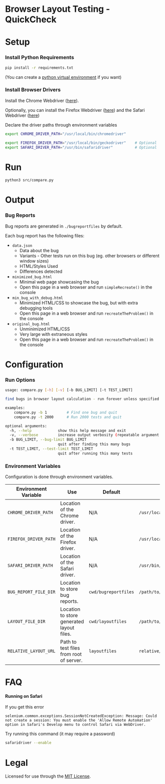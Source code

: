 # Browser Layout Testing - QuickCheck


# Setup

### Install Python Requirements
```bash
pip install -r requirements.txt
```
(You can create a [python virtual environment](https://docs.python.org/3/tutorial/venv.html) if you want)

### Install Browser Drivers
Install the Chrome Webdriver ([here](https://chromedriver.chromium.org/getting-started)).

Optionally, you can install the Firefox Webdriver ([here](https://github.com/mozilla/geckodriver/releases)) and the Safari Webdriver ([here](https://webkit.org/blog/6900/webdriver-support-in-safari-10/))

Declare the driver paths through environment variables
```bash
export CHROME_DRIVER_PATH="/usr/local/bin/chromedriver"

export FIREFOX_DRIVER_PATH="/usr/local/bin/geckodriver"    # Optional
export SAFARI_DRIVER_PATH="/usr/bin/safaridriver"          # Optional
```


# Run

```bash
python3 src/compare.py
```

# Output

### Bug Reports

Bug reports are generated in `./bugreportfiles` by default.

Each bug report has the following files:
- `data.json`
    - Data about the bug
    - Variants - Other tests run on this bug (eg. other browsers or different window sizes)
    - HTML/Styles Used
    - Differences detected
- `minimized_bug.html` 
    - Minimal web page showcasing the bug
    - Open this page in a web browser and run `simpleRecreate()` in the console
- `min_bug_with_debug.html` 
    - Minimized HTML/CSS to showcase the bug, but with extra debugging tools
    - Open this page in a web browser and run `recreateTheProblem()` in the console
- `original_bug.html` 
    - Unminimized HTML/CSS 
    - Very large with extraneous styles
    - Open this page in a web browser and run `recreateTheProblem()` in the console

# Configuration

### Run Options

```bash
usage: compare.py [-h] [-v] [-b BUG_LIMIT] [-t TEST_LIMIT]

find bugs in browser layout calculation - run forever unless specified otherwise

examples: 
    compare.py -b 1         # Find one bug and quit 
    compare.py -t 2000      # Run 2000 tests and quit

optional arguments:
  -h, --help            show this help message and exit
  -v, --verbose         increase output verbosity (repeatable argument -v, -vv, -vvv, -vvvv)
  -b BUG_LIMIT, --bug-limit BUG_LIMIT
                        quit after finding this many bugs
  -t TEST_LIMIT, --test-limit TEST_LIMIT
                        quit after running this many tests
```

### Environment Variables

Configuration is done through environment variables.

| Environment Variable | Use | Default | Example |
|----------------------|-----|---------| ------- |
| `CHROME_DRIVER_PATH`    | Location of the Chrome driver. | N/A | `/usr/local/bin/chromedriver` |
| `FIREFOX_DRIVER_PATH`    | Location of the Firefox driver. | N/A | `/usr/local/bin/geckodriver` |
| `SAFARI_DRIVER_PATH`    | Location of the Safari driver. | N/A | `/usr/bin/safaridriver` |
| `BUG_REPORT_FILE_DIR` | Location to store bug reports. | `cwd/bugreportfiles` | `/path/to/bug/reports` |
| `LAYOUT_FILE_DIR`    | Location to store generated layout files. | `cwd/layoutfiles` | `/path/to/layout/dir` |
| `RELATIVE_LAYOUT_URL` | Path to test files from root of server. | `layoutfiles` | `relative/path` |


# FAQ


#### Running on Safari
If you get this error
```
selenium.common.exceptions.SessionNotCreatedException: Message: Could not create a session: You must enable the 'Allow Remote Automation' option in Safari's Develop menu to control Safari via WebDriver.
```

Try running this command (it may require a password)
```bash
safaridriver --enable
```


# Legal

Licensed for use through the [MIT License](MIT-LICENSE).
